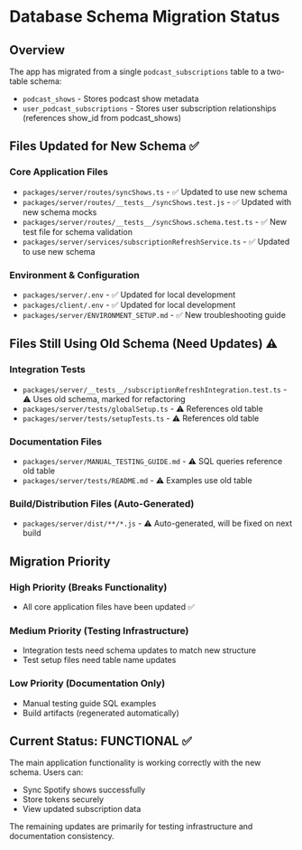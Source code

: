 # Database Schema Migration Status

## Overview
The app has migrated from a single `podcast_subscriptions` table to a two-table schema:
- `podcast_shows` - Stores podcast show metadata
- `user_podcast_subscriptions` - Stores user subscription relationships (references show_id from podcast_shows)

## Files Updated for New Schema ✅

### Core Application Files
- `packages/server/routes/syncShows.ts` - ✅ Updated to use new schema
- `packages/server/routes/__tests__/syncShows.test.js` - ✅ Updated with new schema mocks
- `packages/server/routes/__tests__/syncShows.schema.test.ts` - ✅ New test file for schema validation
- `packages/server/services/subscriptionRefreshService.ts` - ✅ Updated to use new schema

### Environment & Configuration
- `packages/server/.env` - ✅ Updated for local development
- `packages/client/.env` - ✅ Updated for local development
- `packages/server/ENVIRONMENT_SETUP.md` - ✅ New troubleshooting guide

## Files Still Using Old Schema (Need Updates) ⚠️

### Integration Tests
- `packages/server/__tests__/subscriptionRefreshIntegration.test.ts` - ⚠️ Uses old schema, marked for refactoring
- `packages/server/tests/globalSetup.ts` - ⚠️ References old table
- `packages/server/tests/setupTests.ts` - ⚠️ References old table

### Documentation Files
- `packages/server/MANUAL_TESTING_GUIDE.md` - ⚠️ SQL queries reference old table
- `packages/server/tests/README.md` - ⚠️ Examples use old table

### Build/Distribution Files (Auto-Generated)
- `packages/server/dist/**/*.js` - ⚠️ Auto-generated, will be fixed on next build

## Migration Priority

### High Priority (Breaks Functionality)
- All core application files have been updated ✅

### Medium Priority (Testing Infrastructure)
- Integration tests need schema updates to match new structure
- Test setup files need table name updates

### Low Priority (Documentation Only)
- Manual testing guide SQL examples
- Build artifacts (regenerated automatically)

## Current Status: FUNCTIONAL ✅
The main application functionality is working correctly with the new schema. Users can:
- Sync Spotify shows successfully
- Store tokens securely
- View updated subscription data

The remaining updates are primarily for testing infrastructure and documentation consistency. 
